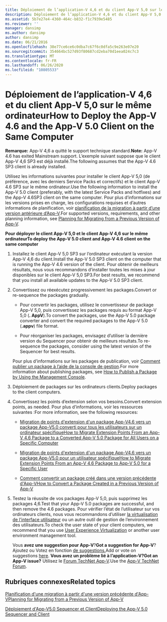 ```yaml
---
title: Déploiement de l’application-V 4,6 et du client App-V 5,0 sur le même ordinateur
description: Déploiement de l’application-V 4,6 et du client App-V 5,0 sur le même ordinateur
ms.assetid: 5b7e27e4-4360-464c-b832-f1c7939e5485
ms.reviewer: ''
manager: dansimp
ms.author: dansimp
author: dansimp
ms.date: 06/21/2016
ms.openlocfilehash: 38e77ce6ce6c0dba7c67f6c0dfa5c9e263e07e20
ms.sourcegitcommit: 354664bc527d93f80687cd2eba70d1eea024c7c3
ms.translationtype: MT
ms.contentlocale: fr-FR
ms.lasthandoff: 06/26/2020
ms.locfileid: "10805533"
---
```

# <span data-ttu-id="38092-103">Déploiement de l’application-V 4,6 et du client App-V 5,0 sur le même ordinateur</span><span class="sxs-lookup"><span data-stu-id="38092-103">How to Deploy the App-V 4.6 and the App-V 5.0 Client on the Same Computer</span></span>

<span data-ttu-id="38092-104">**Remarque:** App-V 4,6 a quitté le support technique standard.</span><span class="sxs-lookup"><span data-stu-id="38092-104">**Note:** App-V 4.6 has exited Mainstream support.</span></span> <span data-ttu-id="38092-105">L’exemple suivant suppose que le client App-V 4,6 SP3 est déjà installé.</span><span class="sxs-lookup"><span data-stu-id="38092-105">The following assumes that the App-V 4.6 SP3 client is already installed.</span></span>

<span data-ttu-id="38092-106">Utilisez les informations suivantes pour installer le client App-V 5,0 (de préférence, avec les derniers Service Packs et correctifs) et le client App-V 4.6 SP3 sur le même ordinateur.</span><span class="sxs-lookup"><span data-stu-id="38092-106">Use the following information to install the App-V 5.0 client (preferably, with the latest Service Packs and hotfixes) and the App-V 4.6SP3 client on the same computer.</span></span> <span data-ttu-id="38092-107">Pour plus d’informations sur les versions prises en charge, les configurations requises et d’autres informations de planification, voir [planification de la migration à partir d’une version antérieure d’App-V](planning-for-migrating-from-a-previous-version-of-app-v.md).</span><span class="sxs-lookup"><span data-stu-id="38092-107">For supported versions, requirements, and other planning information, see [Planning for Migrating from a Previous Version of App-V](planning-for-migrating-from-a-previous-version-of-app-v.md).</span></span>

**<span data-ttu-id="38092-108">Pour déployer le client App-V 5,0 et le client App-V 4,6 sur le même ordinateur</span><span class="sxs-lookup"><span data-stu-id="38092-108">To deploy the App-V 5.0 client and App-V 4.6 client on the same computer</span></span>**

1.  <span data-ttu-id="38092-109">Installez le client App-V 5,0 SP3 sur l’ordinateur exécutant la version App-V 4,6 du client.</span><span class="sxs-lookup"><span data-stu-id="38092-109">Install the App-V 5.0 SP3 client on the computer that is running the App-V 4.6 version of the client.</span></span> <span data-ttu-id="38092-110">Pour obtenir de meilleurs résultats, nous vous recommandons d’installer toutes les mises à jour disponibles sur le client App-V 5,0 SP3.</span><span class="sxs-lookup"><span data-stu-id="38092-110">For best results, we recommend that you install all available updates to the App-V 5.0 SP3 client.</span></span>

2.  <span data-ttu-id="38092-111">Convertissez ou réexécutez progressivement les packages.</span><span class="sxs-lookup"><span data-stu-id="38092-111">Convert or re-sequence the packages gradually.</span></span>

    -   <span data-ttu-id="38092-112">Pour convertir les packages, utilisez le convertisseur de package App-V 5,0, puis convertissez les packages requis au format App-V 5,0 (**. AppV**).</span><span class="sxs-lookup"><span data-stu-id="38092-112">To convert the packages, use the App-V 5.0 package converter and convert the required packages to the App-V 5.0 (**.appv**) file format.</span></span>

    -   <span data-ttu-id="38092-113">Pour réorganiser les packages, envisagez d’utiliser la dernière version du Sequencer pour obtenir de meilleurs résultats.</span><span class="sxs-lookup"><span data-stu-id="38092-113">To re-sequence the packages, consider using the latest version of the Sequencer for best results.</span></span>

    <span data-ttu-id="38092-114">Pour plus d’informations sur les packages de publication, voir [Comment publier un package à l’aide de la console de gestion](how-to-publish-a-package-by-using-the-management-console-50.md).</span><span class="sxs-lookup"><span data-stu-id="38092-114">For more information about publishing packages, see [How to Publish a Package by Using the Management Console](how-to-publish-a-package-by-using-the-management-console-50.md).</span></span>

3.  <span data-ttu-id="38092-115">Déploiement de packages sur les ordinateurs clients.</span><span class="sxs-lookup"><span data-stu-id="38092-115">Deploy packages to the client computers.</span></span>

4.  <span data-ttu-id="38092-116">Convertissez les points d’extension selon vos besoins.</span><span class="sxs-lookup"><span data-stu-id="38092-116">Convert extension points, as needed.</span></span> <span data-ttu-id="38092-117">Pour plus d’informations, voir les ressources suivantes :</span><span class="sxs-lookup"><span data-stu-id="38092-117">For more information, see the following resources:</span></span>

    -   [<span data-ttu-id="38092-118">Migration de points d'extension d'un package App-V4.6 vers un package App-V5.0 converti pour tous les utilisateurs sur un ordinateur spécifique</span><span class="sxs-lookup"><span data-stu-id="38092-118">How to Migrate Extension Points From an App-V 4.6 Package to a Converted App-V 5.0 Package for All Users on a Specific Computer</span></span>](how-to-migrate-extension-points-from-an-app-v-46-package-to-a-converted-app-v-50-package-for-all-users-on-a-specific-computer.md)

    -   [<span data-ttu-id="38092-119">Migration de points d'extension d'un package App-V4.6 vers un package App-V5.0 pour un utilisateur spécifique</span><span class="sxs-lookup"><span data-stu-id="38092-119">How to Migrate Extension Points From an App-V 4.6 Package to App-V 5.0 for a Specific User</span></span>](how-to-migrate-extension-points-from-an-app-v-46-package-to-app-v-50-for-a-specific-user.md)

    -   [<span data-ttu-id="38092-120">Comment convertir un package créé dans une version précédente d'App-V</span><span class="sxs-lookup"><span data-stu-id="38092-120">How to Convert a Package Created in a Previous Version of App-V</span></span>](how-to-convert-a-package-created-in-a-previous-version-of-app-v.md)

5.  <span data-ttu-id="38092-121">Testez la réussite de vos packages App-V 5,0, puis supprimez les packages 4,6.</span><span class="sxs-lookup"><span data-stu-id="38092-121">Test that your App-V 5.0 packages are successful, and then remove the 4.6 packages.</span></span> <span data-ttu-id="38092-122">Pour vérifier l’état de l’utilisateur sur vos ordinateurs clients, nous vous recommandons d’utiliser [la virtualisation de l’interface utilisateur](https://technet.microsoft.com/library/dn458947.aspx) ou un autre outil de gestion de l’environnement des utilisateurs.</span><span class="sxs-lookup"><span data-stu-id="38092-122">To check the user state of your client computers, we recommend that you use [User Experience Virtualization](https://technet.microsoft.com/library/dn458947.aspx) or another user environment management tool.</span></span>

    <span data-ttu-id="38092-123">Vous **avez une suggestion pour App-V**?</span><span class="sxs-lookup"><span data-stu-id="38092-123">**Got a suggestion for App-V**?</span></span> <span data-ttu-id="38092-124">Ajoutez ou Votez en fonction [de suggestions.](http://appv.uservoice.com/forums/280448-microsoft-application-virtualization)</span><span class="sxs-lookup"><span data-stu-id="38092-124">Add or vote on suggestions [here](http://appv.uservoice.com/forums/280448-microsoft-application-virtualization).</span></span> **<span data-ttu-id="38092-125">Vous avez un problème lié à l’application-V?</span><span class="sxs-lookup"><span data-stu-id="38092-125">Got an App-V issue?</span></span>** <span data-ttu-id="38092-126">Utilisez le [Forum TechNet App-V](https://social.technet.microsoft.com/Forums/home?forum=mdopappv).</span><span class="sxs-lookup"><span data-stu-id="38092-126">Use the [App-V TechNet Forum](https://social.technet.microsoft.com/Forums/home?forum=mdopappv).</span></span>

## <span data-ttu-id="38092-127">Rubriques connexes</span><span class="sxs-lookup"><span data-stu-id="38092-127">Related topics</span></span>


[<span data-ttu-id="38092-128">Planification d'une migration à partir d'une version précédente d'App-V</span><span class="sxs-lookup"><span data-stu-id="38092-128">Planning for Migrating from a Previous Version of App-V</span></span>](planning-for-migrating-from-a-previous-version-of-app-v.md)

[<span data-ttu-id="38092-129">Déploiement d'App-V5.0 Sequencer et Client</span><span class="sxs-lookup"><span data-stu-id="38092-129">Deploying the App-V 5.0 Sequencer and Client</span></span>](deploying-the-app-v-50-sequencer-and-client.md)

 

 





